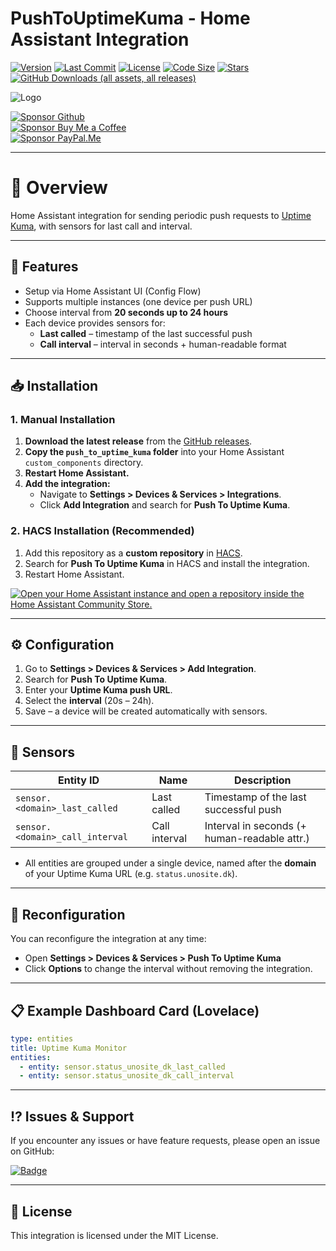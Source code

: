# PushToUptimeKuma - Home Assistant Integration

[![Version](https://img.shields.io/github/v/release/UnoSite/PushToUptimeKuma?label=version&style=for-the-badge&labelColor=333333&color=cad401)](https://github.com/UnoSite/PushToUptimeKuma/releases/latest)
[![Last Commit](https://img.shields.io/github/last-commit/UnoSite/PushToUptimeKuma?style=for-the-badge&labelColor=333333&color=cad401)](https://github.com/UnoSite/PushToUptimeKuma/commits/main/)
[![License](https://img.shields.io/github/license/UnoSite/PushToUptimeKuma?style=for-the-badge&labelColor=333333&color=cad401)](https://github.com/UnoSite/PushToUptimeKuma/blob/main/LICENSE.md)
[![Code Size](https://img.shields.io/github/languages/code-size/UnoSite/PushToUptimeKuma?style=for-the-badge&labelColor=333333&color=cad401)](#)
[![Stars](https://img.shields.io/github/stars/UnoSite/PushToUptimeKuma?style=for-the-badge&labelColor=333333&color=cad401)](#)
[![GitHub Downloads (all assets, all releases)](https://img.shields.io/github/downloads/UnoSite/PushToUptimeKuma/total?style=for-the-badge&labelColor=333333&color=cad401)](#)

![Logo](https://github.com/UnoSite/PushToUptimeKuma/blob/main/logo.png)

[![Sponsor Github](https://img.shields.io/badge/Sponsor-Github-000?style=for-the-badge&logo=githubsponsors&labelColor=333333&color=cad401&logoColor=EA4AAA)](https://github.com/sponsors/UnoSite)\
[![Sponsor Buy Me a Coffee](https://img.shields.io/badge/Sponsor-Buy%20me%20a%20coffee-000?style=for-the-badge&logo=buymeacoffee&labelColor=333333&color=cad401&logoColor=FFDD00)](https://buymeacoffee.com/UnoSite)\
[![Sponsor PayPal.Me](https://img.shields.io/badge/Sponsor-paypal.me-000?style=for-the-badge&logo=paypal&labelColor=333333&color=cad401&logoColor=002991)](https://paypal.me/UnoSite)

---

# 📌 Overview

Home Assistant integration for sending periodic push requests to [Uptime Kuma](https://github.com/louislam/uptime-kuma), with sensors for last call and interval.

---

## 🚀 Features

- Setup via Home Assistant UI (Config Flow)  
- Supports multiple instances (one device per push URL)  
- Choose interval from **20 seconds up to 24 hours**  
- Each device provides sensors for:  
  - **Last called** – timestamp of the last successful push  
  - **Call interval** – interval in seconds + human-readable format  

---

## 📥 Installation

### **1. Manual Installation**
1. **Download the latest release** from the [GitHub releases](https://github.com/UnoSite/PushToUptimeKuma/releases).
2. **Copy the `push_to_uptime_kuma` folder** into your Home Assistant `custom_components` directory.
3. **Restart Home Assistant.**
4. **Add the integration:**
   - Navigate to **Settings > Devices & Services > Integrations**.
   - Click **Add Integration** and search for **Push To Uptime Kuma**.
  
### **2. HACS Installation (Recommended)**
1. Add this repository as a **custom repository** in [HACS](https://hacs.xyz/).
2. Search for **Push To Uptime Kuma** in HACS and install the integration.
3. Restart Home Assistant.

[![Open your Home Assistant instance and open a repository inside the Home Assistant Community Store.](https://my.home-assistant.io/badges/hacs_repository.svg)](https://my.home-assistant.io/redirect/hacs_repository/?owner=UnoSite&repository=PushToUptimeKuma&category=Integration)

---

## ⚙️ Configuration

1. Go to **Settings > Devices & Services > Add Integration**.  
2. Search for **Push To Uptime Kuma**.  
3. Enter your **Uptime Kuma push URL**.  
4. Select the **interval** (20s – 24h).  
5. Save – a device will be created automatically with sensors.  

---

## 📡 Sensors

| Entity ID                                    | Name          | Description                                  |
|----------------------------------------------|---------------|----------------------------------------------|
| `sensor.<domain>_last_called`                | Last called   | Timestamp of the last successful push        |
| `sensor.<domain>_call_interval`              | Call interval | Interval in seconds (+ human-readable attr.) |

- All entities are grouped under a single device, named after the **domain** of your Uptime Kuma URL (e.g. `status.unosite.dk`).  

---

## 🔧 Reconfiguration

You can reconfigure the integration at any time:  
- Open **Settings > Devices & Services > Push To Uptime Kuma**  
- Click **Options** to change the interval without removing the integration.  

---

## 📋 Example Dashboard Card (Lovelace)

```yaml
type: entities
title: Uptime Kuma Monitor
entities:
  - entity: sensor.status_unosite_dk_last_called
  - entity: sensor.status_unosite_dk_call_interval
```

---

## ⁉️ Issues & Support

If you encounter any issues or have feature requests, please open an issue on GitHub:

[![ Badge](https://img.shields.io/badge/Report-issues-E00000?style=for-the-badge)](https://github.com/UnoSite/PushToUptimeKuma/issues)  

---

## 📜 License

This integration is licensed under the MIT License.

